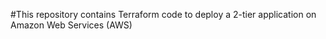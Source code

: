 #This repository contains Terraform code to deploy a 2-tier application on Amazon Web Services (AWS)
